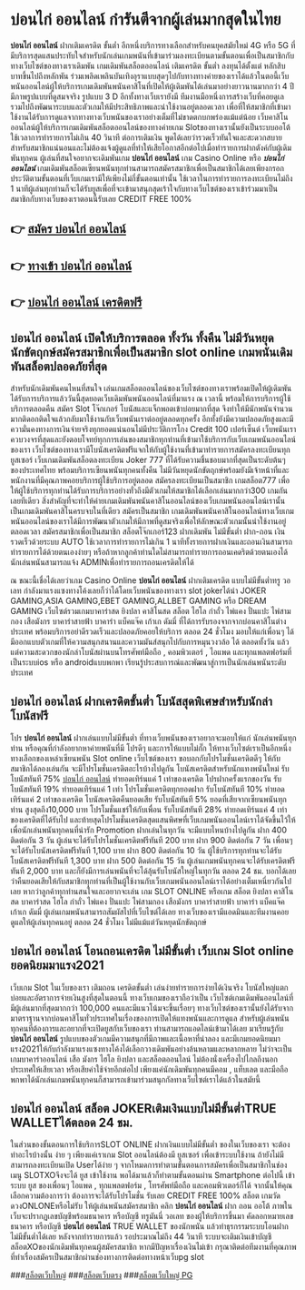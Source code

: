 # บ่อนไก่ ออนไลน์  กำรันตีจากผู้เล่นมากสุดในไทย 

**บ่อนไก่ ออนไลน์** ฝากเติมเครดิต ขั้นต่ำ  อีกหนึ่งบริการทางเลือกสำหรับคนยุคสมัยใหม่ 4G หรือ 5G ที่มีบริการสุดแสนประทับใจสำหรับนักเล่นเกมพนันที่เข้ามาร่วมลงทะเบียนตามขั้นตอนเพื่อเป็นสมาชิกกับทางเว็บไซต์ของทางเราเดิมพัน เกมเดิมพันสล็อตออนไลน์ เติมเครดิต ขั้นต่ำ ลงทุนได้ตั้งแต่ หลักสิบบาทขึ้นไปถึงหลักพัน ร่วมเพลิดเพลินบันเทิงอุราแบบสุดๆไปกับทางทางค่ายของเราได้แล้วในตอนี้เว็บพนันออนไลน์ผู้ให้บริการเกมเดิมพันพนันคาสิโนที่เปิดให้ผู้เดิมพันได้เล่นมาอย่างยาวนานมากกว่า 4 ปี มีภาพรูปแบบที่ดูสมจจริง รูปแบบ 3 D
อีกทั้งทางเว็บเรายังมี ทีมงานมือหนึ่งการสร้างเว็บที่คอยดูเล  รวมไปถึงพัฒนาระบบและตัวเกมให้มีประสิทธิภาพและน่าใช้งานอยู่ตลอดเวลา เพื่อที่ให้สมาชิกที่เข้ามาใช้งานได้รับการดูแลจากทางทางเว็บพนันของเราอย่างเต็มที่ไม่ขาดตกบกพร่องแม้แต่น้อย เว็บคาสิโนออนไลน์ผู้ให้บริการเกมเดิมพันสล็อตออนไลน์ของทางค่ายเกม Slotของทางเรานั้นยังเป็นระบบออโต้ใช้เวลาการทำรายการไม่เกิน 40 วินาที ต่อการเติมเงิน พูดได้เลยว่ารวดเร็วทันใจและสะดวกสบายสำหรับสมาชิกแน่นอนและไม่ต้องแจ้งผู้ดูแลที่ทำให้เสียโอกาสอีกต่อไปเมื่อทำรายการฝากตังค์กับผู้เดิมพันทุกคน
ผู้เล่นที่สนใจอยากจะเดิมพันเกม **บ่อนไก่ ออนไลน์** เกม Casino Online หรือ ***บ่อนไก่ ออนไลน์*** เกมเดิมพันสล็อตเซียนพนันทุกท่านสามารถสมัครสมาชิกเพื่อเป็นสมาชิกได้เลยเพียงกรอกประวัติตามขั้นตอนที่เว็บเกมเรามีให้เพียงไม่กี่ขั้นตอนเท่านั้น ใช้เวลาในการทำรายการลงทะเบียนไม่ถึง 1 นาทีผู้เล่นทุกท่านก็จะได้รับยูสเพื่อที่จะเข้ามาสนุกสุดเร้าใจกับทางเว็บไซต์ของเราเข้าร่วมมาเป็นสมาชิกกับทางเว็บของเราตอนนี้รับเลย CREDIT FREE 100%

## 👉 [สมัคร บ่อนไก่ ออนไลน์](https://archa888.com/)
## 👉 [ทางเข้า บ่อนไก่ ออนไลน์](https://archa888.com/)
## 👉 [บ่อนไก่ ออนไลน์ เครดิตฟรี](https://archa888.com/)

## บ่อนไก่ ออนไลน์ เปิดให้บริการตลอด ทั้งวัน ทั้งคืน ไม่มีวันหยุดนักขัตฤกษ์สมัครสมาชิกเพื่อเป็นสมาชิก slot online เกมพนันเดิมพันสล็อตปลอดภัยที่สุด

สำหรับนักเดิมพันคนไหนที่สนใจ เล่นเกมสล็อตออนไลน์ของเว็บไซต์ของทางเราพร้อมเปิดให้ผู้เดิมพันได้รับการบริการแล้ววันนี้สุดยอดเว็บเดิมพันพนันออนไลน์ที่มาแรง ณ เวลานี้ พร้อมให้การบริการผู้ใช้บริการตลอดคืน สมัคร Slot โจ๊กเกอร์ โบนัสและแจ็กพอตเข้าบ่อยมากที่สุด จึงทำให้มีนักพนันจำนวนมากติดอกติดใจแล้วกลับมาใช้งานกับเว็บพนันเราต่ออยู่ตลอดทุกครั้ง อีกทั้งยังมีความปลอดภัยสูงและมีความั่นคงทางการเงินจ่ายจริงทุกยอดแน่นอนไม่มีประวัติการโกง Credit 100 เปอร์เซ็นต์ เว็บพนันเราควบวงจรที่สุดและยังตอบโจทย์ทุกการเล่นของสมาชิกทุกท่านที่เข้ามาใช้บริการกับเว็บเกมพนันออนไลน์ของเรา
เว็บไซต์ของทางเรามีโบนัสเครดิตฟรีแจกให้กับผู้ใช้งานที่เข้ามาทำรายการสมัครลงทะเบียนทุกยูสเซอร์ เว็บเกมเดิมพันสล็อตลงทะเบียน Joker 777 ที่ได้รับความชื่นชอบมากที่สุดเป็นระดับต้นๆของประเทศไทย พร้อมบริการเซียนพนันทุกคนทั้งคืน ไม่มีวันหยุดนักขัตฤกษ์พร้อมยังมีเจ้าหน้าที่และพนักงานที่มีคุณภาพคอยบริการผู้ใช้บริการอยู่ตลอด สมัครลงทะเบียนเป็นสมาชิก เกมสล็อต777 เพื่อให้ผู้ใช้บริการทุกท่านได้รับการบริการอย่างทั่วถึงมีตัวเกมให้สมาชิกได้เลือกเล่นมากกว่า300 เกมกันเลยทีเดียว
สิ่งสำคัญที่จะทำให้ค่ายเกมเดิมพันพนันคาสิโนออนไลน์ของเว็บเกมพนันออนไลน์เรานั้นเป็นเกมเดิมพันคาสิโนครบจบในที่เดียว สมัครเป็นสมาชิก  เกมเดิมพันพนันคาสิโนออนไลน์ทางเว็บเกมพนันออนไลน์ของเราได้มีการพัฒนาตัวเกมให้มีภาพที่ดูสมจริงเพื่อให้ลักษณะตัวเกมนั้นน่าใช้งานอยู่ตลอดเวลา สมัครสมาชิกเพื่อเป็นสมาชิก สล็อตโจ๊กเกอร์123 ฝากเดิมพัน ไม่มีขั้นต่ำ ฝาก-ถอน เงินรวดเร็วด้วยระบบ AUTO ใช้เวลาการทำรายการไม่เกิน 1 นาทีทั้งรายการฝากเงินและถอนเงินสามารถทำรายการได้ด้วยตนเองง่ายๆ หรือถ้าหากลูกค้าท่านใดไม่สามารถทำรายการถอนเคดริตด้วยตนเองได้นักเล่นพนันสามารถแจ้ง ADMINเพื่อทำรายการถอนเครดิตให้ได้

ณ ขณะนี้เชื่อได้เลยว่าเกม  Casino Online **บ่อนไก่ ออนไลน์** ฝากเติมเครดิต แบบไม่มีขั้นต่ำทรู วอเลท กำลังมาแรงแซงทางโค้งเลยก็ว่าได้โดยเว็บพนันของทางเรา slot jokerได้นำ  JOKER GAMING,ASIA GAMING,EBET GAMING,ALLBET GAMING หรือ DREAM GAMING เว็บไซต์รวมเกมบาคาร่าสด ยิงปลา คาสิโนสด สล็อต ไฮโล กำถั่ว ไพ่แคง ปั่นแปะ ไพ่สามกอง เสือมังกร บาคาร่าสายฟ้า บาคาร่า แบ็คแจ๊ค เก้าเก ดัมมี่ ที่ได้การรับรองจากจากบ่อนคาสิโนต่างประเทศ พร้อมบริการอย่าดีรวดเร็วและปลอดภัยคอยให้บริการ ตลอด 24 ชั่วโมง มอบให้แก่เพื่อนๆ ได้มีออกแบบตัวเกมที่ให้ความสนุกสนานและความมันส์สนุกไปกับการหมุนวงวล้อ ได้ ตลอดทั้งวัน แล้วแต่ความสะดวกของนักล่าโบนัสผ่านบนโทรศัพท์มือถือ , คอมพิวเตอร์ , ไอแพด และทุกแพลตฟอร์มที่เป็นระบบios หรือ androidแบบพกพา เรียนรู้ประสบการณ์และพัฒนาสู่การเป็นนักเล่นพนันระดับประเทศ

## บ่อนไก่ ออนไลน์ ฝากเครดิตขั้นต่ำ โบนัสสุดพิเศษสำหรับนักล่าโบนัสฟรี

โปร **บ่อนไก่ ออนไลน์** ฝากเล่นแบบไม่มีขั้นต่ำ ที่ทางเว็บพนันของเราอยากจะมอบให้แก่  นักเล่นพนันทุกท่าน หรือคุณที่กำลังอยากหาค่ายพนันที่มี โปรดีๆ และการให้แบบไม่กั๊ก ให้ทางเว็บไซต์เราเป็นอีกหนึ่งทางเลือกของเหล่าเซียนพนัน Slot online เว็บไซต์ของเรา ขอบอกกับโปรโมชั่นเครดิตดีๆ ให้กับสมาชิกได้ลองเล่นกัน จะมีโปรโมชั่นเครดิตอะไรบ้างไปดูกัน
โบนัสเครดิตสำหรับนักแทงพนันใหม่ รับโบนัสทันที 75% [บ่อนไก่ ออนไลน์](https://archa888.com/) ทำยอดเทิร์นแค่ 1 เท่าของเครดิต
โปรฝากครั้งแรกของวัน รับโบนัสทันที 19% ทำยอดเทิร์นแค่ 1 เท่า
โปรโมชั่นเครดิตทุกยอดฝาก รับโบนัสทันที 10% ทำยอดเทิร์นแค่ 2 เท่าของเครดิต
โบนัสเครดิตคืนยอดเสีย รับโบนัสทันที 5% ยอดที่เสียจากเซียนพนันทุกท่าน สูงสุดถึง10,000 บาท
โปรโมชั่นแชร์ให้กับเพื่อน รับโบนัสทันที 28% ทำยอดเทิร์นแค่ 4 เท่าของเครดิตที่ได้รับไป
และท้ายสุดโปรโมชั่นเครดิตสุดแสนพิศษที่เว็บเกมพนันออนไลน์เราได้จัดขึ้นไว้ให้เพื่อนักเล่นพนันทุกคนที่น่ารัก  Promotion ฝากเล่นในทุกวัน จะมีแบบไหนบ้างไปดูกัน
ฝาก 400 ติดต่อกัน 3 วัน ผู้เล่นจะได้รับโปรโมชั่นเครดิตฟรีทันที 200 บาท
ฝาก 900 ติดต่อกัน 7 วัน เพื่อนๆจะได้รับโบนัสเครดิตฟรีทันที 1,100 บาท
ฝาก 800 ติดต่อกัน 10 วัน ผู้ใช้บริการทุกท่านจะได้รับโบนัสเครดิตฟรีทันที 1,300 บาท
ฝาก 500 ติดต่อกัน 15 วัน ผู้เล่นเกมพนันทุกคนจะได้รับเครดิตฟรีทันที 2,000 บาท
และก็ยังมีการเล่นพนันที่จะได้ลุ้นรับโบนัสใหญ่ในทุกวัน ตลอด 24 ชม. บอกได้เลยว่าคืนยอดเสียให้กับสมาชิกทุกท่านที่เป็นผู้ใช้งานกับเว็บเกมพนันออนไลน์เราได้อย่างเต็มเหนี่ยวกันไปเลย หากว่าลูกค้าทุกท่านสนใจและอยากจะเล่น เกม SLOT ONLINE  หรือเกม สล็อต ยิงปลา คาสิโนสด บาคาร่าสด ไฮโล กำถั่ว ไพ่แคง ปั่นแปะ ไพ่สามกอง เสือมังกร บาคาร่าสายฟ้า บาคาร่า แบ็คแจ๊ค เก้าเก ดัมมี่ ผู้เล่นเกมพนันสามารถสัมผัสไปที่เว็บไซต์ได้เลย ทางเว็บของเรามีแอดมินและทีมงานคอยดูแลให้ผู้เล่นทุกคนอยู่ ตลอด 24 ชั่วโมง ไม่มีแม้แต่วันหยุดนักขัตฤกษ์

## บ่อนไก่ ออนไลน์ โอนถอนเครดิต ไม่มีขั้นต่ำ  เว็บเกม Slot online ยอดนิยมมาแรง2021

เว็บเกม Slot ในเว็บของเรา เติมถอน เครดิตขั้นต่ำ เล่นง่ายทำรายการง่ายได้เงินจริง โบนัสใหญ่แตกบ่อยและอัตราการจ่ายเงินสูงที่สุดในตอนนี้ ทางเว็บเกมของเราถือว่าเป็น เว็บไซต์เกมเดิมพันออนไลน์ที่มีผู้เล่นมากที่สุดมากกว่า 100,000 คนและมีแนวโน้มจะขึ้นเรื่อยๆ ทางเว็บไซต์ของเรานั้นยังได้รับจากมาตราฐานจากบ่อนคาสิโนทั่วประเทศในเรื่องของการเปิดให้แทงพนันและการดูแล สำหรับผู้เล่นพนันทุกคนที่ต้องการและอยากที่จะเปิดยูสกับเว็บของเรา ท่านสามารถแอดไลน์เข้ามาได้เลย
	มาเรียนรู้กับ **บ่อนไก่ ออนไลน์** รูปแบบของตัวเกมมีความสนุกที่มีภาพและเนื้อหาที่น่าลอง และมีเกมยอดนิยมมาแรง2021ให้กับกำลังมาแรงแซงทางโค้งได้เลือกวางเดิมพันอย่างล้นหลามและหลากหลาย  ไม่ว่าจะเป็นเกมบาคาร่าออนไลน์ เสือ มังกร ไฮโล ยิงปลา และสล็อตออนไลน์ ไม่ต้องนั่งเครื่องไปไกลถึงนอกประเทศให้เสียเวลา หรือเสียค่าใช้จ่ายอีกต่อไป เพียงแค่นักเดิมพันทุกคนมีคอม , แท็บเลต และมือถือพกพาได้นักเล่นเกมพนันทุกคนก็สามารถเข้ามาร่วมสนุกกัลทางเว็บไซต์เราได้แล้วในสมัยนี้

## บ่อนไก่ ออนไลน์ สล็อต JOKERเติมเงินแบบไม่มีขั้นต่ำTRUE WALLETได้ตลอด 24 ชม.

ในส่วนของขั้นตอนการใช้บริการSLOT ONLINE ฝากเงินแบบไม่มีขั้นต่ำ ของในเว็บของเรา จะต้องทำอะไรบ้างนั้น ง่าย ๆ เพียงแค่เราเกม Slot ออนไลน์ต้องมี ยูสเซอร์ เพื่อเข้าระบบใช้งาน ถ้ายังไม่มีสามารถลงทะเบียนเปิด Userได้ง่าย ๆ จากโหมดการทำตามขั้นตอนการสมัครเพื่อเป็นสมาชิกในช่อง เมนู SLOTXOจึงจะได้ ยูส เข้าใช้งาน พอได้มาแล้วก็ทำตามขั้นตอนผ่าน Smartphone ต่อไปนี้
เข้าระบบ ยูส  ของเพื่อนๆ ไอแพด , ทุกแพลตฟอร์ม , โทรศัพท์มือถือ และคอมพิวเตอร์ก็ได้
จากนั้นให้คุณเลือกความต้องการว่า ต้องการจะได้รับโปรโมชั่น รับเลย CREDIT FREE 100% สล็อต เกมวัดดวงONLONEหรือไม่รับ
ให้ผู้เล่นพนันสมัครสมาชิก คลิก **บ่อนไก่ ออนไลน์** ฝาก ถอน ออโต้ ภาพในเว็บจะปรากฏเลขบัญชีพร้อมธนาคาร หรือบัญชี ทรูมันนี่ วอเลท ของผู้ให้บริการขึ้นมา
คัดลอกหมายเลขธนาคาร หรือบัญชี **บ่อนไก่ ออนไลน์** TRUE WALLET ของนักพนัน แล้วทำธุรกรรมระบบโอนฝากไม่มีขั้นต่ำได้เลย
หลังจากทำรายการแล้ว รอประมาณไม่ถึง 44 วินาที ระบบจะเติมเงินเข้าบัญชีสล็อตXOของนักเดิมพันทุกคนผู้สมัครสมาชิก
หากมีปัญหาเรื่องเงินไม่เข้า กรุณาติดต่อทีมงานที่คุณภาพ ที่ทำเรื่องสมัครเป็นสมาชิกผ่านช่องทางการติดต่อทางหน้าเว็บpg slot


###[สล็อตเว็บใหญ่](https://archa888.com/)
###[สล็อตเว็บตรง](https://slot168boy.com/)
###[สล็อตเว็บใหญ่ PG](https://archa888.com/)
